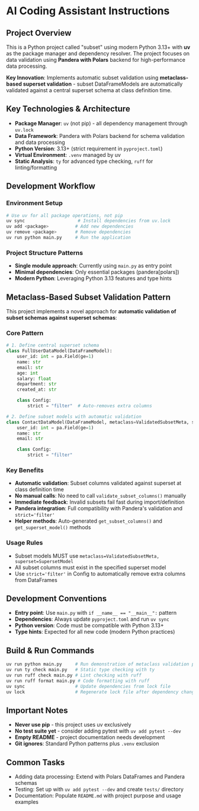 # AI Coding Assistant Instructions

## Project Overview

This is a Python project called "subset" using modern Python 3.13+ with **uv** as the package manager and dependency resolver. The project focuses on data validation using **Pandera with Polars** backend for high-performance data processing.

**Key Innovation**: Implements automatic subset validation using **metaclass-based superset validation** - subset DataFrameModels are automatically validated against a central superset schema at class definition time.

## Key Technologies & Architecture

- **Package Manager**: `uv` (not pip) - all dependency management through `uv.lock`
- **Data Framework**: Pandera with Polars backend for schema validation and data processing
- **Python Version**: 3.13+ (strict requirement in `pyproject.toml`)
- **Virtual Environment**: `.venv` managed by uv
- **Static Analysis**: `ty` for advanced type checking, `ruff` for linting/formatting

## Development Workflow

### Environment Setup

```bash
# Use uv for all package operations, not pip
uv sync                    # Install dependencies from uv.lock
uv add <package>          # Add new dependencies
uv remove <package>       # Remove dependencies
uv run python main.py     # Run the application
```

### Project Structure Patterns

- **Single module approach**: Currently using `main.py` as entry point
- **Minimal dependencies**: Only essential packages (pandera[polars])
- **Modern Python**: Leveraging Python 3.13 features and type hints

## Metaclass-Based Subset Validation Pattern

This project implements a novel approach for **automatic validation of subset schemas against superset schemas**:

### Core Pattern

```python
# 1. Define central superset schema
class FullUserDataModel(DataFrameModel):
    user_id: int = pa.Field(ge=1)
    name: str
    email: str
    age: int
    salary: float
    department: str
    created_at: str

    class Config:
        strict = "filter"  # Auto-removes extra columns

# 2. Define subset models with automatic validation
class ContactDataModel(DataFrameModel, metaclass=ValidatedSubsetMeta, superset=FullUserDataModel):
    user_id: int = pa.Field(ge=1)
    name: str
    email: str

    class Config:
        strict = "filter"
```

### Key Benefits

- **Automatic validation**: Subset columns validated against superset at class definition time
- **No manual calls**: No need to call `validate_subset_columns()` manually
- **Immediate feedback**: Invalid subsets fail fast during import/definition
- **Pandera integration**: Full compatibility with Pandera's validation and `strict='filter'`
- **Helper methods**: Auto-generated `get_subset_columns()` and `get_superset_model()` methods

### Usage Rules

- Subset models MUST use `metaclass=ValidatedSubsetMeta, superset=SupersetModel`
- All subset columns must exist in the specified superset model
- Use `strict='filter'` in Config to automatically remove extra columns from DataFrames

## Development Conventions

- **Entry point**: Use `main.py` with `if __name__ == "__main__":` pattern
- **Dependencies**: Always update `pyproject.toml` and run `uv sync`
- **Python version**: Code must be compatible with Python 3.13+
- **Type hints**: Expected for all new code (modern Python practices)

## Build & Run Commands

```bash
uv run python main.py     # Run demonstration of metaclass validation pattern
uv run ty check main.py   # Static type checking with ty
uv run ruff check main.py # Lint checking with ruff
uv run ruff format main.py # Code formatting with ruff
uv sync                   # Update dependencies from lock file
uv lock                   # Regenerate lock file after dependency changes
```

## Important Notes

- **Never use pip** - this project uses uv exclusively
- **No test suite yet** - consider adding pytest with `uv add pytest --dev`
- **Empty README** - project documentation needs development
- **Git ignores**: Standard Python patterns plus `.venv` exclusion

## Common Tasks

- Adding data processing: Extend with Polars DataFrames and Pandera schemas
- Testing: Set up with `uv add pytest --dev` and create `tests/` directory
- Documentation: Populate `README.md` with project purpose and usage examples

